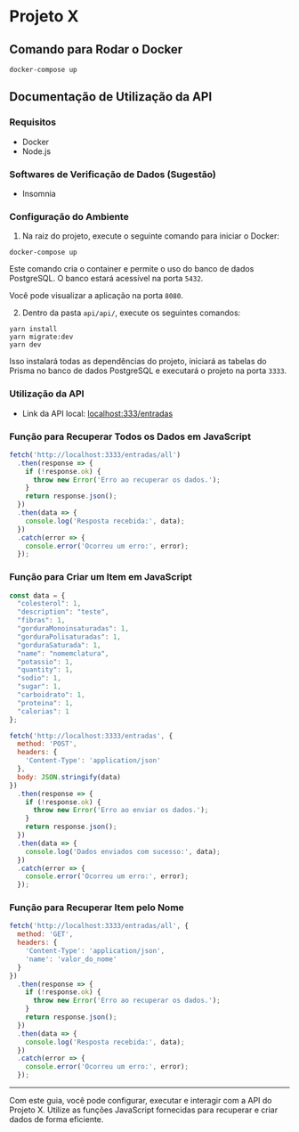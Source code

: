 # Projeto X

## Comando para Rodar o Docker

```
docker-compose up
```

## Documentação de Utilização da API

### Requisitos

- Docker
- Node.js

### Softwares de Verificação de Dados (Sugestão)

- Insomnia

### Configuração do Ambiente

1. Na raiz do projeto, execute o seguinte comando para iniciar o Docker:

```
docker-compose up
```

Este comando cria o container e permite o uso do banco de dados PostgreSQL. O banco estará acessível na porta `5432`.

Você pode visualizar a aplicação na porta `8080`.

2. Dentro da pasta `api/api/`, execute os seguintes comandos:

```
yarn install
yarn migrate:dev
yarn dev
```

Isso instalará todas as dependências do projeto, iniciará as tabelas do Prisma no banco de dados PostgreSQL e executará o projeto na porta `3333`.

### Utilização da API

- Link da API local: [localhost:333/entradas](http://localhost:333/entradas)

### Função para Recuperar Todos os Dados em JavaScript

```javascript
fetch('http://localhost:3333/entradas/all')
  .then(response => {
    if (!response.ok) {
      throw new Error('Erro ao recuperar os dados.');
    }
    return response.json();
  })
  .then(data => {
    console.log('Resposta recebida:', data);
  })
  .catch(error => {
    console.error('Ocorreu um erro:', error);
  });
```

### Função para Criar um Item em JavaScript

```javascript
const data = {
  "colesterol": 1,
  "description": "teste",
  "fibras": 1,
  "gorduraMonoinsaturadas": 1,
  "gorduraPolisaturadas": 1,
  "gorduraSaturada": 1,
  "name": "nomemclatura",
  "potassio": 1,
  "quantity": 1,
  "sodio": 1,
  "sugar": 1,
  "carboidrato": 1,
  "proteina": 1,
  "calorias": 1
};

fetch('http://localhost:3333/entradas', {
  method: 'POST',
  headers: {
    'Content-Type': 'application/json'
  },
  body: JSON.stringify(data)
})
  .then(response => {
    if (!response.ok) {
      throw new Error('Erro ao enviar os dados.');
    }
    return response.json();
  })
  .then(data => {
    console.log('Dados enviados com sucesso:', data);
  })
  .catch(error => {
    console.error('Ocorreu um erro:', error);
  });
```

### Função para Recuperar Item pelo Nome

```javascript
fetch('http://localhost:3333/entradas/all', {
  method: 'GET',
  headers: {
    'Content-Type': 'application/json',
    'name': 'valor_do_nome'
  }
})
  .then(response => {
    if (!response.ok) {
      throw new Error('Erro ao recuperar os dados.');
    }
    return response.json();
  })
  .then(data => {
    console.log('Resposta recebida:', data);
  })
  .catch(error => {
    console.error('Ocorreu um erro:', error);
  });
```

---

Com este guia, você pode configurar, executar e interagir com a API do Projeto X. Utilize as funções JavaScript fornecidas para recuperar e criar dados de forma eficiente.